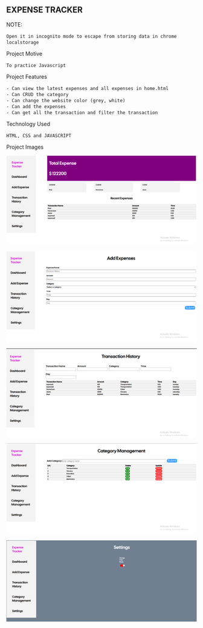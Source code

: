 ## EXPENSE TRACKER 

NOTE:
```text
Open it in incognito mode to escape from storing data in chrome localstorage
```
Project Motive 
```text
To practice Javascript 
```

Project Features 
```text
- Can view the latest expenses and all expenses in home.html
- Can CRUD the category
- Can change the website color (grey, white)
- Can add the expenses 
- Can get all the transaction and filter the transaction 
```


Technology Used
```text
HTML, CSS and JAVASCRIPT
```

Project Images 

![Capture 1](https://github.com/vectorsigmaissomewhere/Expense-Tracking-System-/blob/main/projectimages/capture327.PNG)

![Capture 2](https://github.com/vectorsigmaissomewhere/Expense-Tracking-System-/blob/main/projectimages/capture328.PNG)

![Capture 3](https://github.com/vectorsigmaissomewhere/Expense-Tracking-System-/blob/main/projectimages/capture329.PNG)

![Capture 4](https://github.com/vectorsigmaissomewhere/Expense-Tracking-System-/blob/main/projectimages/capture330.PNG)

![Capture 5](https://github.com/vectorsigmaissomewhere/Expense-Tracking-System-/blob/main/projectimages/capture331.PNG)

